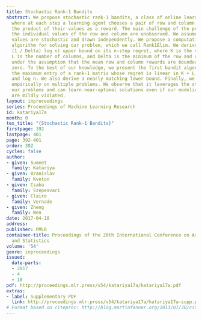 ```yaml
---
title: Stochastic Rank-1 Bandits
abstract: We propose stochastic rank-1 bandits, a class of online learning problems
  where at each step a learning agent chooses a pair of row and column arms, and receives
  the product of their values as a reward. The main challenge of the problem is that
  the individual values of the row and column are unobserved. We assume that these
  values are stochastic and drawn independently. We propose a computationally-efficient
  algorithm for solving our problem, which we call Rank1Elim. We derive a O((K + L)
  (1 / Delta) log n) upper bound on its n-step regret, where K is the number of rows,
  L is the number of columns, and Delta is the minimum of the row and column gaps;
  under the assumption that the mean row and column rewards are bounded away from
  zero. To the best of our knowledge, we present the first bandit algorithm that finds
  the maximum entry of a rank-1 matrix whose regret is linear in K + L, 1 / Delta,
  and log n. We also derive a nearly matching lower bound. Finally, we evaluate Rank1Elim
  empirically on multiple problems. We observe that it leverages the structure of
  our problems and can learn near-optimal solutions even if our modeling assumptions
  are mildly violated.
layout: inproceedings
series: Proceedings of Machine Learning Research
id: katariya17a
month: 0
tex_title: "{Stochastic Rank-1 Bandits}"
firstpage: 392
lastpage: 401
page: 392-401
order: 392
cycles: false
author:
- given: Sumeet
  family: Katariya
- given: Branislav
  family: Kveton
- given: Csaba
  family: Szepesvari
- given: Claire
  family: Vernade
- given: Zheng
  family: Wen
date: 2017-04-10
address: 
publisher: PMLR
container-title: Proceedings of the 20th International Conference on Artificial Intelligence
  and Statistics
volume: '54'
genre: inproceedings
issued:
  date-parts:
  - 2017
  - 4
  - 10
pdf: http://proceedings.mlr.press/v54/katariya17a/katariya17a.pdf
extras:
- label: Supplementary PDF
  link: http://proceedings.mlr.press/v54/katariya17a/katariya17a-supp.pdf
# Format based on citeproc: http://blog.martinfenner.org/2013/07/30/citeproc-yaml-for-bibliographies/
---
```

